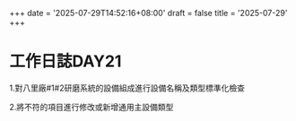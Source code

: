 +++
date = '2025-07-29T14:52:16+08:00'
draft = false
title = '2025-07-29'
+++
# 工作日誌DAY21

<!--more-->

1.對八里廠#1#2研磨系統的設備組成進行設備名稱及類型標準化檢查

2.將不符的項目進行修改或新增通用主設備類型
